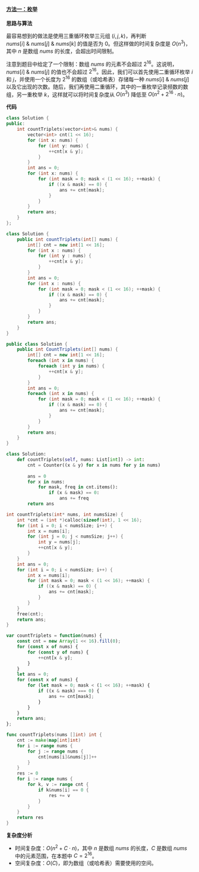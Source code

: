 ﻿#### [方法一：枚举](https://leetcode.cn/problems/triples-with-bitwise-and-equal-to-zero/solutions/2144239/an-wei-yu-wei-ling-de-san-yuan-zu-by-lee-gjud/)

**思路与算法**

最容易想到的做法是使用三重循环枚举三元组 $(i,j,k)$，再判断 $nums[i] ~\&~ nums[j] ~\&~ nums[k]$ 的值是否为 $0$。但这样做的时间复杂度是 $O(n^3)$，其中 $n$ 是数组 $nums$ 的长度，会超出时间限制。

注意到题目中给定了一个限制：数组 $nums$ 的元素不会超过 $2^{16}$。这说明，$nums[i] ~\&~ nums[j]$ 的值也不会超过 $2^{16}$。因此，我们可以首先使用二重循环枚举 $i$ 和 $j$，并使用一个长度为 $2^{16}$ 的数组（或哈希表）存储每一种 $nums[i] ~\&~ nums[j]$ 以及它出现的次数。随后，我们再使用二重循环，其中的一重枚举记录频数的数组，另一重枚举 $k$，这样就可以将时间复杂度从 $O(n^3)$ 降低至 $O(n^2 + 2^{16} \cdot n)$。

**代码**

```cpp
class Solution {
public:
    int countTriplets(vector<int>& nums) {
        vector<int> cnt(1 << 16);
        for (int x: nums) {
            for (int y: nums) {
                ++cnt[x & y];
            }
        }
        int ans = 0;
        for (int x: nums) {
            for (int mask = 0; mask < (1 << 16); ++mask) {
                if ((x & mask) == 0) {
                    ans += cnt[mask];
                }
            }
        }
        return ans;
    }
};
```

```java
class Solution {
    public int countTriplets(int[] nums) {
        int[] cnt = new int[1 << 16];
        for (int x : nums) {
            for (int y : nums) {
                ++cnt[x & y];
            }
        }
        int ans = 0;
        for (int x : nums) {
            for (int mask = 0; mask < (1 << 16); ++mask) {
                if ((x & mask) == 0) {
                    ans += cnt[mask];
                }
            }
        }
        return ans;
    }
}
```

```csharp
public class Solution {
    public int CountTriplets(int[] nums) {
        int[] cnt = new int[1 << 16];
        foreach (int x in nums) {
            foreach (int y in nums) {
                ++cnt[x & y];
            }
        }
        int ans = 0;
        foreach (int x in nums) {
            for (int mask = 0; mask < (1 << 16); ++mask) {
                if ((x & mask) == 0) {
                    ans += cnt[mask];
                }
            }
        }
        return ans;
    }
}
```

```python
class Solution:
    def countTriplets(self, nums: List[int]) -> int:
        cnt = Counter((x & y) for x in nums for y in nums)
        
        ans = 0
        for x in nums:
            for mask, freq in cnt.items():
                if (x & mask) == 0:
                    ans += freq
        return ans
```

```c
int countTriplets(int* nums, int numsSize) {
    int *cnt = (int *)calloc(sizeof(int), 1 << 16);
    for (int i = 0; i < numsSize; i++) {
        int x = nums[i];
        for (int j = 0; j < numsSize; j++) {
            int y = nums[j];
            ++cnt[x & y];
        }
    }
    int ans = 0;
    for (int i = 0; i < numsSize; i++) {
        int x = nums[i];
        for (int mask = 0; mask < (1 << 16); ++mask) {
            if ((x & mask) == 0) {
                ans += cnt[mask];
            }
        }
    }
    free(cnt);
    return ans;
}
```

```javascript
var countTriplets = function(nums) {
    const cnt = new Array(1 << 16).fill(0);
    for (const x of nums) {
        for (const y of nums) {
            ++cnt[x & y];
        }
    }
    let ans = 0;
    for (const x of nums) {
        for (let mask = 0; mask < (1 << 16); ++mask) {
            if ((x & mask) === 0) {
                ans += cnt[mask];
            }
        }
    }
    return ans;
};
```

```go
func countTriplets(nums []int) int {
    cnt := make(map[int]int)
    for i := range nums {
        for j := range nums {
            cnt[nums[i]&nums[j]]++
        }
    }
    res := 0
    for i := range nums {
        for k, v := range cnt {
            if k&nums[i] == 0 {
                res += v
            }
        }
    }
    return res
}
```

**复杂度分析**

-   时间复杂度：$O(n^2 + C \cdot n)$，其中 $n$ 是数组 $nums$ 的长度，$C$ 是数组 $nums$ 中的元素范围，在本题中 $C = 2^{16}$。
-   空间复杂度：$O(C)$，即为数组（或哈希表）需要使用的空间。
